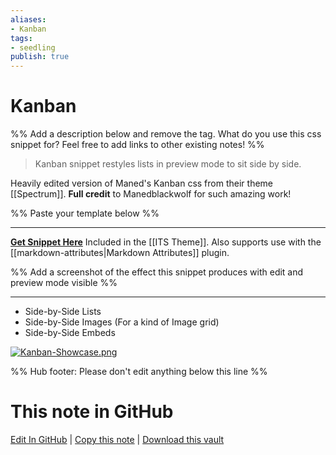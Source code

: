 ```yaml
---
aliases: 
- Kanban
tags:
- seedling
publish: true
---
```


# Kanban

%% Add a description below and remove the tag. What do you use this css snippet for? Feel free to add links to other existing notes! %% 
> Kanban snippet restyles lists in preview mode to sit side by side. 

Heavily edited version of Maned's Kanban css from their theme [[Spectrum]]. **Full credit** to Manedblackwolf for such amazing work!

%% Paste your template below %%

---
[**Get Snippet Here**](https://github.com/SlRvb/Obsidian--ITS-Theme/blob/HEAD/S%20-%20Kanban.css)
Included in the [[ITS Theme]]. Also supports use with the [[markdown-attributes|Markdown Attributes]] plugin.

%% Add a screenshot of the effect this snippet produces with edit and preview mode visible %%

---
- Side-by-Side Lists
- Side-by-Side Images (For a kind of Image grid)
- Side-by-Side Embeds

[![Kanban-Showcase.png](https://raw.githubusercontent.com/SlRvb/Obsidian--ITS-Theme/main/Images/Kanban-Showcase.png)](https://raw.githubusercontent.com/SlRvb/Obsidian--ITS-Theme/main/Images/Kanban-Showcase.png)

%% Hub footer: Please don't edit anything below this line %%

# This note in GitHub

<span class="git-footer">[Edit In GitHub](https://github.dev/obsidian-community/obsidian-hub/blob/main/02%20-%20Community%20Expansions/02.05%20All%20Community%20Expansions/CSS%20Snippets/Kanban%20%28SlRvb%29.md "git-hub-edit-note") | [Copy this note](https://raw.githubusercontent.com/obsidian-community/obsidian-hub/main/02%20-%20Community%20Expansions/02.05%20All%20Community%20Expansions/CSS%20Snippets/Kanban%20%28SlRvb%29.md "git-hub-copy-note") | [Download this vault](https://github.com/obsidian-community/obsidian-hub/archive/refs/heads/main.zip "git-hub-download-vault") </span>
